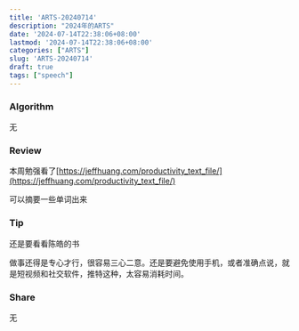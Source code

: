 ```yaml
---
title: 'ARTS-20240714'
description: "2024年的ARTS"
date: '2024-07-14T22:38:06+08:00'
lastmod: '2024-07-14T22:38:06+08:00'
categories: ["ARTS"]
slug: 'ARTS-20240714'
draft: true
tags: ["speech"]
---
```


### Algorithm

无

### Review

本周勉强看了[https://jeffhuang.com/productivity_text_file/](https://jeffhuang.com/productivity_text_file/)

可以摘要一些单词出来

### Tip

还是要看看陈皓的书

做事还得是专心才行，很容易三心二意。还是要避免使用手机，或者准确点说，就是短视频和社交软件，推特这种，太容易消耗时间。 

### Share

无
